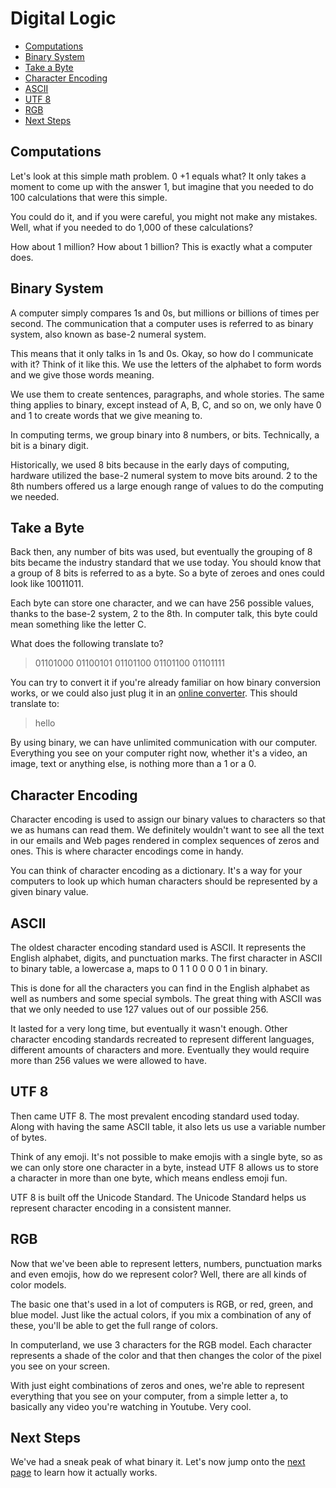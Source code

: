 
# Digital Logic 


- [Computations](#computations)
- [Binary System](#binary-system)
- [Take a Byte](#take-a-byte)
- [Character Encoding](#character-encoding)
- [ASCII](#ascii)
- [UTF 8](#utf-8)
- [RGB](#rgb)
- [Next Steps](#next-steps)


## Computations 

Let's look at this simple math problem. 0 +1 equals what? It only takes a moment to come up with the answer 1, but imagine that you needed to do 100 calculations that were this simple. 

You could do it, and if you were careful, you might not make any mistakes. Well, what if you needed to do 1,000 of these calculations? 

How about 1 million? How about 1 billion? This is exactly what a computer does. 

## Binary System 

A computer simply compares 1s and 0s, but millions or billions of times per second. The communication that a computer uses is referred to as binary system, also known as base-2 numeral system. 

This means that it only talks in 1s and 0s. Okay, so how do I communicate with it? Think of it like this. We use the letters of the alphabet to form words and we give those words meaning. 

We use them to create sentences, paragraphs, and whole stories. The same thing applies to binary, except instead of A, B, C, and so on, we only have 0 and 1 to create words that we give meaning to. 

In computing terms, we group binary into 8 numbers, or bits. Technically, a bit is a binary digit. 

Historically, we used 8 bits because in the early days of computing, hardware utilized the base-2 numeral system to move bits around. 2 to the 8th numbers offered us a large enough range of values to do the computing we needed. 

## Take a Byte 

Back then, any number of bits was used, but eventually the grouping of 8 bits became the industry standard that we use today. You should know that a group of 8 bits is referred to as a byte. So a byte of zeroes and ones could look like 10011011. 

Each byte can store one character, and we can have 256 possible values, thanks to the base-2 system, 2 to the 8th. In computer talk, this byte could mean something like the letter C.

What does the following translate to?

> 01101000  01100101  01101100  01101100   01101111

You can try to convert it if you're already familiar on how binary conversion works, or we could also just plug it in an [online converter](https://www.rapidtables.com/convert/number/binary-to-ascii.html). This should translate to:

> hello 

By using binary, we can have unlimited communication with our computer. Everything you see on your computer right now, whether it's a video, an image, text or anything else, is nothing more than a 1 or a 0. 

## Character Encoding 

Character encoding is used to assign our binary values to characters so that we as humans can read them. We definitely wouldn't want to see all the text in our emails and Web pages rendered in complex sequences of zeros and ones. This is where character encodings come in handy. 

You can think of character encoding as a dictionary. It's a way for your computers to look up which human characters should be represented by a given binary value. 


## ASCII 

The oldest character encoding standard used is ASCII. It represents the English alphabet, digits, and punctuation marks. The first character in ASCII to binary table, a lowercase a, maps to 0 1 1 0 0 0 0 1 in binary. 

This is done for all the characters you can find in the English alphabet as well as numbers and some special symbols. The great thing with ASCII was that we only needed to use 127 values out of our possible 256. 

It lasted for a very long time, but eventually it wasn't enough. Other character encoding standards recreated to represent different languages, different amounts of characters and more. Eventually they would require more than 256 values we were allowed to have. 

## UTF 8 

Then came UTF 8. The most prevalent encoding standard used today. Along with having the same ASCII table, it also lets us use a variable number of bytes. 

Think of any emoji. It's not possible to make emojis with a single byte, so as we can only store one character in a byte, instead UTF 8 allows us to store a character in more than one byte, which means endless emoji fun. 

UTF 8 is built off the Unicode Standard. The Unicode Standard helps us represent character encoding in a consistent manner. 

## RGB 

Now that we've been able to represent letters, numbers, punctuation marks and even emojis, how do we represent color? Well, there are all kinds of color models. 

The basic one that's used in a lot of computers is RGB, or red, green, and blue model. Just like the actual colors, if you mix a combination of any of these, you'll be able to get the full range of colors. 

In computerland, we use 3 characters for the RGB model. Each character represents a shade of the color and that then changes the color of the pixel you see on your screen. 

With just eight combinations of zeros and ones, we're able to represent everything that you see on your computer, from a simple letter a, to basically any video you're watching in Youtube. Very cool. 


## Next Steps 

We've had a sneak peak of what binary it. Let's now jump onto the [next page](025-Binary.md) to learn how it actually works.
